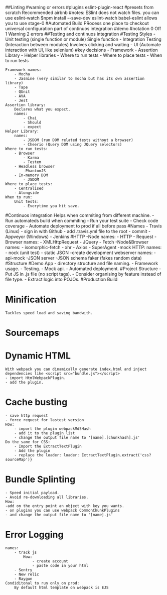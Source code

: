 ##Linting
#warning or errors
#plugins
    eslint-plugin-react
#presets
    from scratch
    Recommended
    airbnb
#notes:
    ESlint does not watch files.
    you can use eslint-watch
    $npm install --save-dev eslint-watch
    babel-eslint allows you to use stage-0
#Automated Build PRocess
 one place to checkout
 universal configuration
 part of continuos integration
#demo
#notation
    0 Off
    1 Warning
    2 errors
##Testing and continuos integration
    #Testing Styles
        - Unit testing (single function or module)
            Single function
        - Integration Testing (Interaction between modules)
            Involves clicking and waiting
        - UI (Automate interaction with UI, like selenium)
#key decisions
    - Framework
    - Assertion Library
    - Helper libraries
    - Where to run tests
    - Where to place tests
    - When to run tests

    Framework names:
        - Mocha 
        - Jasmine (very similar to mocha but has its own assertion library)
        - Tape
        - QUnit
        - AVA
        - Jest
    Assertion library:
        Declares what you expect.
        names:
            - Chai
            - Should
            - expect
    Helper Library:
        names:
            - JSDOM (run DOM related tests without a browser)
            - Cheerio (Query DOM using JQuery selectors)
    Where to run tests:
        - Browser
            - Karma
            - Testem
        - Headless browser
            -PhantomJS
        - In-memory DOM
            - JSDOM
    Where to place tests:
        - Centralised
        - Alongside
    When to run:
        Unit tests:
            - Everytime you hit save.
#Continuos integration
    Helps when commiting from different machine.
    - Run automateds build when commiting
    - Run your test suite
    - Check code coverage
    - Automate deployment to prod if all before pass
    #Names
        - Travis (Linux)
            - sign in with Github
            - add .travis.yml file to the root
            - commit 
        - Appveyor (Windows)
        - Jenkins
#HTTP
    -Node
        names:
            - HTTP
            - Request
    -Browser
        names:
            - XMLHttpRequest
            - JQuery
            - Fetch
    -Node&Browser
        names:
            - isomorphic-fetch
            - xhr
            - Axios
            - SuperAgent
    -mock HTTP:
        names: 
            - nock (unit test)
            - static JSON
            -create development webserver
                names:
                    -api-mock
                    -JSON server
                    -JSON schema faker (fakes random data)
#Structure
    #Demo App
        - directory structure and file naming.
        - Framework usage.
        - Testing.
        - Mock api.
        - Automated deployment.
    #Project Structure
        - Put JS in .js file (no script tags).
        - Consider organising by feature instead of file type.
        - Extract logic into POJOs.
#Production Build
# Minification
    Tackles speed load and saving bandwith.
    
# Sourcemaps
# Dynamic HTML
    With webpack you can dinamically generate index.html and inject dependencies like <script src="bundle.js"></script>
    - import HtmlWebpackPlugin.
    - add the plugin.
# Cache busting
    - save http request
    - force request for lastest version
    How:
        - import the plugin webpackMd5Hash
        - add it to the plugin list
        - change the output file name to '[name].[chunkhash].js'
    Do the same for CSS:
        - Import the ExtractTextPlugin 
        - Add the plugin 
        - replace the loader: loader: ExtractTextPlugin.extract('css?sourceMap')}
# Bundle Splinting
    - Speed initial payload.
    - Avoid re-downloading all libraries.
    How:
    -add on the entry point an object with key you wants.
    - on plugins you can use webpack CommonChunkPlugins
    - and change the output file name to '[name].js'
# Error Logging
    names:
        - track js
            How:
                - create account
                - paste code in your html
        - Sentry
        - New relic
        - Raygun
    Condiditonal to run only on prod:
        By default html template on webpack is EJS
        

    

